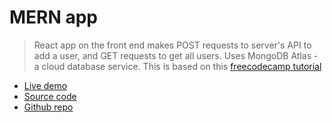 # MERN app

> React app on the front end makes POST requests to server's API to add a user, and  GET requests to get all users.
> Uses MongoDB Atlas - a cloud database service.
> This is based on this [freecodecamp tutorial](https://www.freecodecamp.org/news/deploying-a-mern-application-using-mongodb-atlas-to-heroku/#let-s-start-building)

- [Live demo](https://mern-create-react-app.rolandjlevy.repl.co/)
- [Source code](https://replit.com/@RolandJLevy/mern-create-react-app)
- [Github repo](https://github.com/rolandjlevy/mern-create-react-app)
